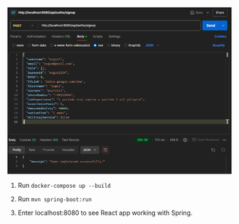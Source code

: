 ##

![img.png](Capture.PNG)

1.  Run `docker-compose up --build`


2.  Run `mvn spring-boot:run`


3. Enter localhost:8080 to see React app working with Spring.